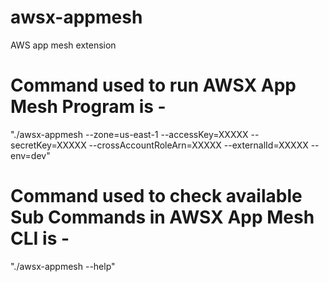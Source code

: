 # awsx-appmesh
AWS app mesh extension

# Command used to run AWSX App Mesh Program is -

"./awsx-appmesh --zone=us-east-1 --accessKey=XXXXX --secretKey=XXXXX --crossAccountRoleArn=XXXXX  --externalId=XXXXX --env=dev"

# Command used to check available Sub Commands in AWSX App Mesh CLI is -
"./awsx-appmesh --help"
